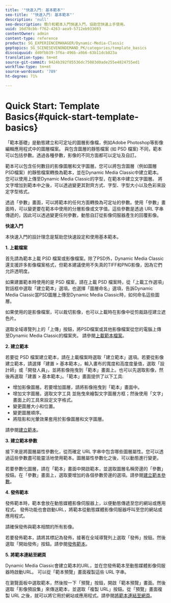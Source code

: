 ```yaml
---
title: '"快速入門: 基本範本"'
seo-title: '"快速入門: 基本範本"'
description: 'null'
seo-description: 簡介和範本入門快速入門，協助您快速上手使用。
uuid: 16d78cbb-f762-4263-aea9-5712eb933693
contentOwner: admin
content-type: reference
products: SG_EXPERIENCEMANAGER/Dynamic-Media-Classic
geptopics: SG_SCENESEVENONDEMAND_PK/categories/template_basics
discoiquuid: dd0fbb39-3f6a-496b-a9b6-63b11dcb823a
translation-type: tm+mt
source-git-commit: 9424b392f85536dc75083d0ade255e4824755ed1
workflow-type: tm+mt
source-wordcount: '789'
ht-degree: 71%

---
```



# Quick Start: Template Basics{#quick-start-template-basics}

「範本基礎」是動態建立和可定址的圖層影像檔，例如Adobe Photoshop等影像編輯應用程式中的圖層檔案。 與包含圖層的靜態檔案 (如 PSD 檔案) 不同，範本可以包括參數。透過各種參數，影像的不同方面都可以定址及自訂。

範本可以包含任何數目的影像圖層和文字圖層。您可以將包含圖層（例如圖層PSD檔案）的靜態檔案轉換為範本，並在Dynamic Media Classic中建立範本。 您可以使用上傳至Dynamic Media Classic的字型，在範本中建立文字圖層。 將文字增加到範本中之後，可以透過變更其對齊方式、字型、字型大小以及色彩來設定字型格式。

透過「參數」畫面，可以將範本的任何方面轉換為可定址的參數。使用「參數」畫面時，可以變更要在範本中使用的分層影像或文字值。這些參數是透過 URL 字串傳遞的，因此可以透過變更任何參數，動態自訂從影像伺服器產生的回覆影像。

**快速入門**

本快速入門的設計理念是幫助您快速設定和使用基本範本。

**1. 上載檔案**

首先請為範本上載 PSD 檔案或影像檔案。除了PSD外，Dynamic Media Classic還支援許多影像檔案格式，但範本建議使用不失真的TIFF和PNG影像，因為它們允許透明度。

如果建置範本時使用的是 PSD 檔案，請在上載 PSD 檔案時，從「上載工作選項」對話框中選取「建立範本」選項。也選擇「圖層命名」選項，告訴Dynamic Media Classic當PSD圖層上傳至Dynamic Media Classic時，如何命名這些圖層。

如果使用的是影像檔案，可以裁切影像，也可以上載時在影像中從剪裁路徑建立遮色片。

選取全域導覽列上的「上傳」按鈕，將PSD檔案或其他影像檔案從您的電腦上傳至Dynamic Media Classic的檔案夾。 請參閱[上載範本檔案](uploading-template-files.md#uploading_template_files)。

**2. 建立範本**

若要從 PSD 檔案建立範本，請在上載檔案時選取「建立範本」選項。若要從影像建立範本，請選擇「建置 > 基本範本」，輸入畫布的寬度和高度度量值，選取「設計師」或「開發人員」，並將影像拖曳到「範本」畫面上。也可以先選取影像，然後再選取「建置 > 基本範本」。「範本」畫面提供了以下工具:

* 增加影像圖層。若要增加圖層，請將影像拖曳到「範本」畫面中。
* 增加文字圖層。選取文字工具 並拖曳來繪製文字圖層方框；然後使用「文字」畫面上的工具來設定文字格式。
* 變更圖層大小和位置。
* 變更圖層順序。
* 將陰影和光暈效果套用於影像圖層和文字圖層。

請參閱[建立範本](creating-template.md#creating_a_template)。

**3. 建立範本參數**

接下來是將圖層屬性參數化，從而確定 URL 字串中包含哪些圖層屬性。您可以透過這些參數盡可能靈活地使用範本。圖層屬性參數化之後，可以動態進行變更。

若要參數化圖層，請在「範本」畫面中開啟範本，並選取圖層名稱旁邊的「參數」按鈕。在「參數」畫面上，選取要增加的各個參數旁邊的選項。請參閱[建立範本參數](creating-template-parameters.md#creating_template_parameters)。

**4. 發佈範本**

發佈範本時，範本會放在動態媒體影像伺服器上，以便動態傳遞至您的網站或應用程式。 發佈功能也會啟動URL，將範本從動態媒體影像伺服器呼叫至您的網站或應用程式。

請確保發佈與範本相關的所有影像。

若要發佈範本，請將其標記為發佈，接著在全域導覽列上選取「發佈」按鈕。然後選取「開始發佈」按鈕。請參閱[發佈範本](publishing-templates.md#publishing_templates)。

**5. 將範本連結至網頁**

Dynamic Media Classic會建立範本的URL，並在您發佈範本至動態媒體影像伺服器時啟動URL。 可以從「範本預覽」畫面複製這些 URL 字串。

在瀏覽面板中選取範本，然後按一下「預覽」按鈕，開啟「範本預覽」畫面。然後選取「影像預設集」來傳送範本，並選取「複製 URL」按鈕。從「預覽」畫面複製 URL 之後，就可以將它用於網站或應用程式。請參閱[將範本連結至網頁](linking-template-web-page.md#linking_a_template_to_a_web_page)。
